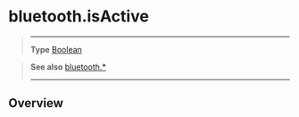# bluetooth.isActive

> --------------------- ------------------------------------------------------------------------------------------
> __Type__              [Boolean](https://docs.coronalabs.com/api/type/Boolean.html)


> __See also__          [bluetooth.*](/plugin/bluetooth.md)
> --------------------- ------------------------------------------------------------------------------------------

## Overview